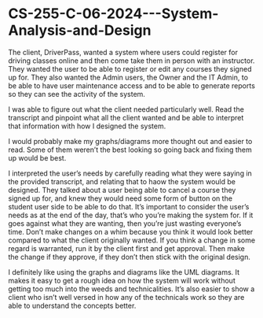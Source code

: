 # CS-255-C-06-2024---System-Analysis-and-Design


The client, DriverPass, wanted a system where users could register for driving classes online and then come take them in person with an instructor. They wanted the user to be able to register or edit any courses they signed up for. They also wanted the Admin users, the Owner and the IT Admin, to be able to have user maintenance access and to be able to generate reports so they can see the activity of the system. 

I was able to figure out what the client needed particularly well. Read the transcript and pinpoint what all the client wanted and be able to interpret that information with how I designed the system.

I would probably make my graphs/diagrams more thought out and easier to read. Some of them weren’t the best looking so going back and fixing them up would be best.

I interpreted the user’s needs by carefully reading what they were saying in the provided transcript, and relating that to haow the system would be designed. They talked about a user being able to cancel a course they signed up for, and knew they would need some form of button on the student user side to be able to do that. It’s important to consider the user’s needs as at the end of the day, that’s who you’re making the system for. If it goes against what they are wanting, then you’re just wasting everyone’s time. Don’t make changes on a whim because you think it would look better compared to what the client originally wanted. If you think a change in some regard is warranted, run it by the client first and get approval. Then make the change if they approve, if they don’t 
then stick with the original design. 

I definitely like using the graphs and diagrams like the UML diagrams. It makes it easy to get a rough idea on how the system will work without getting too much into the weeds and technicalities. It’s also easier to show a client who isn’t well versed in how any of the technicals work so they are able to understand the concepts better.
